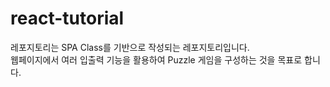 # react-tutorial

레포지토리는 SPA Class를 기반으로 작성되는 레포지토리입니다.  
웹페이지에서 여러 입출력 기능을 활용하여 Puzzle 게임을 구성하는 것을 목표로 합니다.

